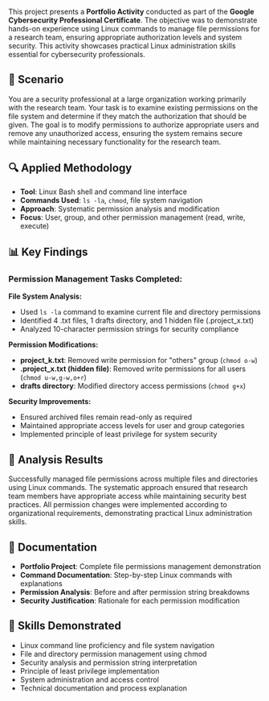 This project presents a **Portfolio Activity** conducted as part of the **Google Cybersecurity Professional Certificate**. The objective was to demonstrate hands-on experience using Linux commands to manage file permissions for a research team, ensuring appropriate authorization levels and system security. This activity showcases practical Linux administration skills essential for cybersecurity professionals.

## 🎯 Scenario

You are a security professional at a large organization working primarily with the research team. Your task is to examine existing permissions on the file system and determine if they match the authorization that should be given. The goal is to modify permissions to authorize appropriate users and remove any unauthorized access, ensuring the system remains secure while maintaining necessary functionality for the research team.

## 🔍 Applied Methodology

- **Tool**: Linux Bash shell and command line interface
- **Commands Used**: `ls -la`, `chmod`, file system navigation
- **Approach**: Systematic permission analysis and modification
- **Focus**: User, group, and other permission management (read, write, execute)

## 📊 Key Findings

### **Permission Management Tasks Completed:**

**File System Analysis:**

- Used `ls -la` command to examine current file and directory permissions
- Identified 4 .txt files, 1 drafts directory, and 1 hidden file (.project_x.txt)
- Analyzed 10-character permission strings for security compliance

**Permission Modifications:**

- **project_k.txt**: Removed write permission for "others" group (`chmod o-w`)
- **.project_x.txt (hidden file)**: Removed write permissions for all users (`chmod u-w,g-w,o+r`)
- **drafts directory**: Modified directory access permissions (`chmod g+x`)

**Security Improvements:**

- Ensured archived files remain read-only as required
- Maintained appropriate access levels for user and group categories
- Implemented principle of least privilege for system security

## 🎯 Analysis Results

Successfully managed file permissions across multiple files and directories using Linux commands. The systematic approach ensured that research team members have appropriate access while maintaining security best practices. All permission changes were implemented according to organizational requirements, demonstrating practical Linux administration skills.

## 📁 Documentation

- **Portfolio Project**: Complete file permissions management demonstration
- **Command Documentation**: Step-by-step Linux commands with explanations
- **Permission Analysis**: Before and after permission string breakdowns
- **Security Justification**: Rationale for each permission modification

## 💼 Skills Demonstrated

- Linux command line proficiency and file system navigation
- File and directory permission management using chmod
- Security analysis and permission string interpretation
- Principle of least privilege implementation
- System administration and access control
- Technical documentation and process explanation